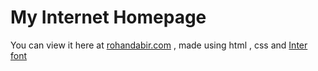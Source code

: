 # My Internet Homepage
You can view it here at [rohandabir.com](https://rohandabir.com) , made using html , css and [Inter font](https://rsms.me/inter)

